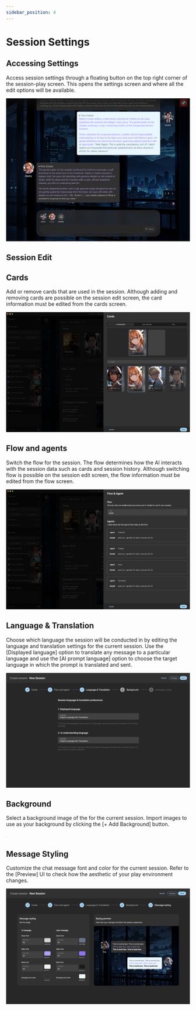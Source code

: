 ```yaml
---
sidebar_position: 4
---
```


# Session Settings

## Accessing Settings

Access session settings through a floating button on the top right corner of the session-play screen. This opens the settings screen and where all the edit options will be available.

![Session settings button](./images/session-settings-button.png)

## Session Edit

## Cards

Add or remove cards that are used in the session. Although adding and removing cards are possible on the session edit screen, the card information must be edited from the cards screen.

![Edit cards](./images/edit-cards-step.png)

## Flow and agents

Switch the flow for the session. The flow determines how the AI interacts with the session data such as cards and session history.
Although switching flow is possible on the session edit screen, the flow information must be edited from the flow screen.

![Edit flow](./images/edit-flow-step.png)

## Language & Translation

Choose which language the session will be conducted in by editing the language and translation settings for the current session.
Use the [Displayed language] option to translate any message to a particular language and use the [AI prompt language] option to choose the target language in which the prompt is translated and sent.

![Language and translation step](./images/language-translation-step.png)

## Background

Select a background image of the for the current session. Import images to use as your background by clicking the [+ Add Background] button.

![Background step](./images/background-step.png)

## Message Styling

Customize the chat message font and color for the current session. Refer to the [Preview] UI to check how the aesthetic of your play environment changes.

![Message styling step](./images/message-styling-step.png)